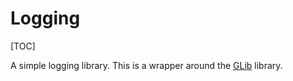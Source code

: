 # Logging

[TOC]

A simple logging library. This is a wrapper around the
[GLib](https://docs.gtk.org/glib/logging.html) library.